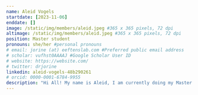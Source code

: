 ```yaml
---
name: Aleid Vogels
startdate: [2023-11-06]
enddate: []
image: /static/img/members/aleid.jpeg #365 x 365 pixels, 72 dpi
altimage: /static/img/members/aleid.jpeg #365 x 365 pixels, 72 dpi
position: Master student
pronouns: she/her #personal pronouns
# email: jorine (at) eeftenslab.com #Preferred public email address
# scholar: vufhst0AAAAJ #Google Scholar User ID
# website: https://website.com/
# twitter: drjorine
linkedin: aleid-vogels-48b290261
# orcid: 0000-0001-6784-9955
description: "Hi All! My name is Aleid, I am currently doing my Master's degree in Chemistry of Life, and have studied Molecular Life Sciences here in Nijmegen. My internship here at the Eeftens lab will take from November to July. During this time I will focus on the binding of a particular recruiter to DNA. My interests match this internship very well: I like to dive deep into the interactions of biomolecules and would like to find out precisely how and why they behave certain ways. Other interests I have are running and reading, and you can count on me to always have a creative project in the works."
---
```


